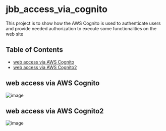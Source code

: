 # jbb_access_via_cognito
This project is to show how the AWS Cognito is used to authenticate users and provide needed authorization to execute some functionalities on the web site

## Table of Contents
- [web access via AWS Cognito](#indexjs-lambda-junkok)
- [web access via AWS Cognito2](#web-access-via-AWS-Cognito2)

## web access via AWS Cognito
![image](https://user-images.githubusercontent.com/32722949/112889453-a2c7bc80-90a3-11eb-8fc0-a8bdcf8882ad.png)

## web access via AWS Cognito2
![image](https://user-images.githubusercontent.com/32722949/112889453-a2c7bc80-90a3-11eb-8fc0-a8bdcf8882ad.png)
